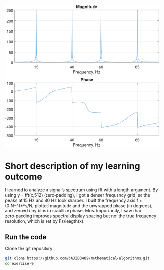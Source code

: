 ![image](/exercise-9/Figure_1_Exercise_9.png)

# Short description of my learning outcome

I learned to analyze a signal’s spectrum using fft with a length argument. By using y = fft(x,512) (zero‑padding), I got a denser frequency grid, so the peaks at 15 Hz and 40 Hz look sharper. I built the frequency axis f = (0:N−1)*Fs/N, plotted magnitude and the unwrapped phase (in degrees), and zeroed tiny bins to stabilize phase. Most importantly, I saw that zero‑padding improves spectral display spacing but not the true frequency resolution, which is set by Fs/length(x).



## Run the code

Clone the git repository

```bash
git clone https://github.com/SAJIB3489/mathematical-algorithms.git
cd exercise-9
```
